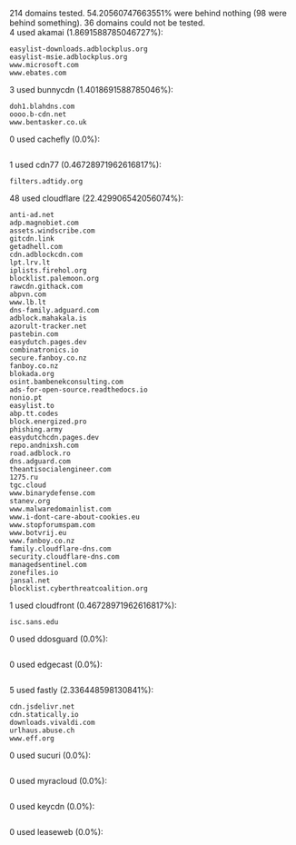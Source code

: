 214 domains tested. 54.20560747663551% were behind nothing (98 were behind something). 36 domains could not be tested.<br>
4 used akamai (1.8691588785046727%):
```
easylist-downloads.adblockplus.org
easylist-msie.adblockplus.org
www.microsoft.com
www.ebates.com
```

3 used bunnycdn (1.4018691588785046%):
```
doh1.blahdns.com
oooo.b-cdn.net
www.bentasker.co.uk
```

0 used cachefly (0.0%):
```

```

1 used cdn77 (0.46728971962616817%):
```
filters.adtidy.org
```

48 used cloudflare (22.429906542056074%):
```
anti-ad.net
adp.magnobiet.com
assets.windscribe.com
gitcdn.link
getadhell.com
cdn.adblockcdn.com
lpt.lrv.lt
iplists.firehol.org
blocklist.palemoon.org
rawcdn.githack.com
abpvn.com
www.lb.lt
dns-family.adguard.com
adblock.mahakala.is
azorult-tracker.net
pastebin.com
easydutch.pages.dev
combinatronics.io
secure.fanboy.co.nz
fanboy.co.nz
blokada.org
osint.bambenekconsulting.com
ads-for-open-source.readthedocs.io
nonio.pt
easylist.to
abp.tt.codes
block.energized.pro
phishing.army
easydutchcdn.pages.dev
repo.andnixsh.com
road.adblock.ro
dns.adguard.com
theantisocialengineer.com
1275.ru
tgc.cloud
www.binarydefense.com
stanev.org
www.malwaredomainlist.com
www.i-dont-care-about-cookies.eu
www.stopforumspam.com
www.botvrij.eu
www.fanboy.co.nz
family.cloudflare-dns.com
security.cloudflare-dns.com
managedsentinel.com
zonefiles.io
jansal.net
blocklist.cyberthreatcoalition.org
```

1 used cloudfront (0.46728971962616817%):
```
isc.sans.edu
```

0 used ddosguard (0.0%):
```

```

0 used edgecast (0.0%):
```

```

5 used fastly (2.336448598130841%):
```
cdn.jsdelivr.net
cdn.statically.io
downloads.vivaldi.com
urlhaus.abuse.ch
www.eff.org
```

0 used sucuri (0.0%):
```

```

0 used myracloud (0.0%):
```

```

0 used keycdn (0.0%):
```

```

0 used leaseweb (0.0%):
```

```
